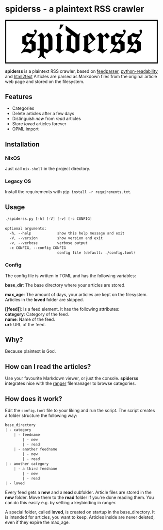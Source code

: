 # spiderss - a plaintext RSS crawler

![spiderss logo](images/logo.png)

__spiderss__ is a plaintext RSS crawler, based on [feedparser](https://github.com/kurtmckee/feedparser), [python-readability](https://github.com/buriy/python-readability) and [html2text](https://github.com/Alir3z4/html2text)
Articles are parsed as Markdown files from the original article web page and stored on the filesystem.

## Features

- Categories
- Delete articles after a few days
- Distinguish _new_ from _read_ articles
- Store _loved_ articles forever
- OPML import

## Installation

### NixOS

Just call `nix-shell` in the project directory.

### Legacy OS

Install the requirements with `pip install -r requirements.txt`.

## Usage

```
./spiderss.py [-h] [-V] [-v] [-c CONFIG]

optional arguments:
  -h, --help            show this help message and exit
  -V, --version         show version and exit
  -v, --verbose         verbose output
  -c CONFIG, --config CONFIG
                        config file (default: ./config.toml)
```

### Config

The config file is written in TOML and has the following variables:

__base_dir__: The base directory where your articles are stored.

__max_age__: The amount of days, your articles are kept on the filesystem. Articles in the __loved__ folder are skipped.

__[[feed]]__: Is a feed element. It has the following attributes:\
__category__: Category of the feed.\
__name__: Name of the feed.\
__url__: URL of the feed.

## Why?

Because plaintext is God.

## How can I read the articles?

Use your favourite Markdown viewer, or just the console.
__spiderss__ integrates nice with the [ranger](https://github.com/ranger/ranger) filemanager to browse categories.

## How does it work?

Edit the `config.toml` file to your liking and run the script.
The script creates a folder structure the following way:

```
base_directory
| - category
    | - feedname
        | - new
        | - read
    | - another feedname
        | - new
        | - read
| - another category
    | - a third feedname
        | - new
        | - read
| - loved
```

Every feed gets a __new__ and a __read__ subfolder.
Article files are stored in the __new__ folder.
Move them to the __read__ folder if you're done reading them.
You can do this easily e.g. by setting a keybinding in ranger.

A special folder, called __loved__, is created on startup in the base_directory.
It is intended for articles, you want to keep.
Articles inside are never deleted, even if they expire the max_age.
